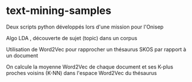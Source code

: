 # text-mining-samples

Deux scripts python développés lors d'une mission pour l'Onisep

Algo LDA , découverte de sujet (topic) dans un corpus

Utilisation de Word2Vec pour rapprocher un thésaurus SKOS par rapport à un document

On calcule la moyenne Word2Vec de chaque document et ses K-plus proches voisins (K-NN) dans l'espace Word2Vec du thésaurus
